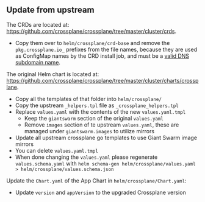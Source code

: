 ## Update from upstream

The CRDs are located at: https://github.com/crossplane/crossplane/tree/master/cluster/crds.

- Copy them over to `helm/crossplane/crd-base` and remove the `pkg.crossplane.io_` prefixes from the file names, because
  they are used as ConfigMap names by the CRD install job, and must be a [valid DNS subdomain name](https://kubernetes.io/docs/concepts/configuration/configmap/#configmap-object).

The original Helm chart is located at: https://github.com/crossplane/crossplane/tree/master/cluster/charts/crossplane.

- Copy all the templates of that folder into `helm/crossplane/`
- Copy the upstream `_helpers.tpl` file as `_crossplane_helpers.tpl`
- Replace `values.yaml` with the contents of the new `values.yaml.tmpl`
  - Keep the `giantswarm` section of the original `values.yaml`
  - Remove `images` section of te upstream `values.yaml`, these are managed under `giantswarm.images` to utilize mirrors
- Update all upstream crossplane go templates to use Giant Swarm image mirrors
- You can delete `values.yaml.tmpl`
- When done changing the `values.yaml` please regenerate `values.schema.yaml`
  with `helm schema-gen helm/crossplane/values.yaml > helm/crossplane/values.schema.json`

Update the `Chart.yaml` of the App Chart in `helm/crossplane/Chart.yaml`:

- Update `version` and `appVersion` to the upgraded Crossplane version
